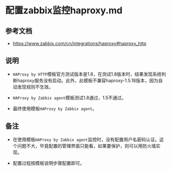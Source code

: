 # 配置zabbix监控haproxy.md

## 参考文档
- https://www.zabbix.com/cn/integrations/haproxy#haproxy_http


## 说明
- `HAProxy by HTTP`模板官方测试版本是1.8，在测试1.8版本时，结果发现系统判断haproxy服务没有启动。此外，此模板不兼容haproxy-1.5.18版本，因为自动发现规则不生效。

- `HAProxy by Zabbix agent`模板测试1.8通过，1.5不通过。

- 最终使用模板`HAProxy by Zabbix agent`。


## 备注
- 在使用模板`HAProxy by Zabbix agent`监控时，没有配置用户名密码认证。这个问题不大，毕竟配置的管理界面只能看，如果要保护，则可以用防火墙实现。

- 配置过程按模板说明步骤配置即可。